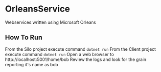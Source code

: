 # OrleansService
Webservices written using Microsoft Orleans

## How To Run
From the Silo project execute command `dotnet run`
From the Client project execute command `dotnet run`
Open a web browser to http://localhost:5001/home/bob
Review the logs and look for the grain reporting it's name as bob